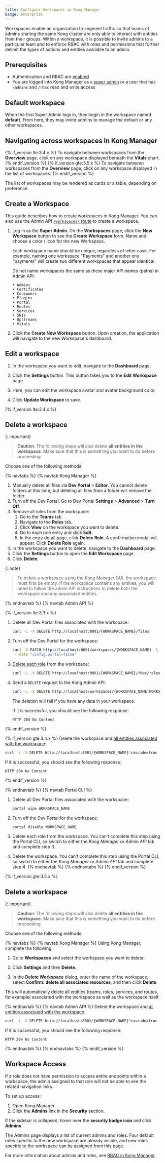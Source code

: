 ```yaml
---
title: Configure Workspaces in Kong Manager
badge: enterprise
---
```


Workspaces enable an organization to segment traffic so that
teams of admins sharing the same Kong cluster are only able to
interact with entities from their groups. Within a workspace,
it is possible to invite admins to a particular team and to
enforce RBAC with roles and permissions that further
delimit the types of actions and entities available to an admin.

## Prerequisites

* Authentication and RBAC are [enabled](/gateway/{{page.release}}/kong-manager/auth/rbac/)
* You are logged into Kong Manager as a [super admin](/gateway/{{page.release}}/kong-manager/auth/super-admin/)
or a user that has `/admins` and `/rbac` read and write access

## Default workspace

When the first Super Admin logs in, they begin in the workspace
named **default**. From here, they may invite admins to manage the default or
any other workspaces.

## Navigating across workspaces in Kong Manager

{% if_version lte:3.4.x %}
To navigate between workspaces from the **Overview** page, click on any
workspace displayed beneath the **Vitals** chart.
{% endif_version %}
{% if_version gte:3.5.x %}
To navigate between workspaces from the **Overview** page, click on any
workspace displayed in the list of workspaces.
{% endif_version %}

The list of workspaces may be rendered as cards or a table,
depending on preference.

## Create a Workspace

This guide describes how to create workspaces in Kong
Manager. You can also use the Admin API [`/workspaces/` route](/gateway/api/admin-ee/latest/#/operations/create-workspace) to create a workspace.

1. Log in as the **Super Admin**. On the **Workspaces** page, click the **New Workspace**
button to see the **Create Workspace** form. Name and choose a
color / icon for the new Workspace.

    Each workspace name should be unique,
    regardless of letter case. For example, naming one
    workspace "Payments" and another one "payments" will
    create two different workspaces that appear identical.

    Do not name workspaces the same as these major API names (paths)
    in Admin API:

    ```
    • Admins
    • Certificates
    • Consumers
    • Plugins
    • Portal
    • Routes
    • Services
    • SNIs
    • Upstreams
    • Vitals
    ```

2. Click the **Create New Workspace** button. Upon creation, the application will
navigate to the new Workspace's dashboard.

## Edit a workspace

1. In the workspace you want to edit, navigate to the **Dashboard** page.

1. Click the **Settings** button. This button takes you to the **Edit Workspace** page.

1. Here, you can edit the workspace avatar and avatar background color.

1. Click **Update Workspace** to save.

{% if_version lte:3.4.x %}
## Delete a workspace


{:.important}
> **Caution**: The following steps will also delete **all entities in the workspace**. Make sure that this is something you want to do before proceeding.

Choose one of the following methods.

{% navtabs %}
{% navtab Kong Manager %}
1.  Manually delete all files via **Dev Portal** > **Editor**. You cannot delete folders at this time, but deleting
all files from a folder will remove the folder.
1. Turn off the Dev Portal. Go to Dev Portal **Settings** > **Advanced** > **Turn Off**.
1. Remove all roles from the workspace:
     1. Go to the **Teams** tab.
     1. Navigate to the **Roles** tab.
     1. Click **View** on the workspace you want to delete.
     1. Go to each role entry and click **Edit**.
     1. In the entry detail page, click **Delete Role**. A confirmation modal will appear. Click **Delete Role** again.
1. In the workspace you want to delete, navigate to the **Dashboard** page.
1. Click the **Settings** button to open the **Edit Workspace** page.
1. Click **Delete**.

{:.note}
> To delete a workspace using the Kong Manager GUI, the workspace must first be empty. If the workspace contains any entities, you will need to follow the admin API instructions to delete both the workspace and any associated entities.

{% endnavtab %}
{% navtab Admin API %}

{% if_version lte:3.3.x %}
1. Delete all Dev Portal files associated with the workspace:

    ```bash
    curl -i -X DELETE http://localhost:8001/{WORKSPACE_NAME}/files
    ```

1. Turn off the Dev Portal for the workspace:

   ```bash
   curl -X PATCH http://localhost:8001/workspaces/{WORKSPACE_NAME}  \
    --data "config.portal=false"
   ```

1. [Delete each role](/gateway/{{page.release}}/admin-api/rbac/reference/#delete-a-role)
from the workspace:

    ```bash
    curl -i -X DELETE http://localhost:8001/{WORKSPACE_NAME}/rbac/roles/{ROLE_NAME|ROLE_ID}
    ```

1. Send a `DELETE` request to the Kong Admin API:
    ```sh
    curl -i -X DELETE http://localhost/workspaces/{WORKSPACE_NAME|WORKSPACE_ID}
    ```
    The deletion will fail if you have any data in your workspace.
    
    If it is successful, you should see the following response:
    ```
    HTTP 204 No Content
    ```
{% endif_version %}

{% if_version gte:3.4.x %}
Delete the workspace and [all entities associated with the workspace](/gateway/api/admin-ee/latest/#/operations/delete-workspace):

```bash
curl -i -X DELETE http://localhost:8001/{WORKSPACE_NAME}?cascade=true
```

If it is successful, you should see the following response:

```
HTTP 204 No Content
```
{% endif_version %}

{% endnavtab %}
{% navtab Portal CLI %}
1. Delete all Dev Portal files associated with the workspace:
    ```sh
    portal wipe WORKSPACE_NAME
    ```
2. Turn off the Dev Portal for the workspace:
    ```sh
    portal disable WORKSPACE_NAME
    ```
3. Delete each role from the workspace. You can't complete this step using the
Portal CLI, so switch to either the *Kong Manager* or *Admin API* tab and complete
step 3.

4. Delete the workspace. You can't complete this step using the
Portal CLI, so switch to either the *Kong Manager* or *Admin API* tab and complete
step 4.
{% endnavtab %}
{% endnavtabs %}
{% endif_version %}

{% if_version gte:3.5.x %}
## Delete a workspace

{:.important}
> **Caution**: The following steps will also delete **all entities in the workspace**. Make sure that this is something you want to do before proceeding.

Choose one of the following methods.

{% navtabs %}
{% navtab Kong Manager %}
Using Kong Manager, complete the following:

1. Go to **Workspaces** and select the workspace you want to delete.

1. Click **Settings** and then **Delete**.

1. In the **Delete Workspace** dialog, enter the name of the workspace, select **Confirm: delete all associated resources**, and then click **Delete**. 

This will automatically delete all entities (teams, roles, services, and routes, for example) associated with the workspace as well as the workspace itself.


{% endnavtab %}
{% navtab Admin API %}
Delete the workspace and [all entities associated with the workspace](/gateway/api/admin-ee/latest/#/operations/delete-workspace):

```bash
curl -i -X DELETE http://localhost:8001/{WORKSPACE_NAME}?cascade=true
```

If it is successful, you should see the following response:

```
HTTP 204 No Content
```

{% endnavtab %}
{% endnavtabs %}
{% endif_version %}

## Workspace Access

If a role does not have permission to access entire endpoints within
a workspace, the admin assigned to that role will not be
able to see the related navigation links.

To set up access:
1. Open Kong Manager.
2. Click the **Admins** link in the
**Security** section.

  If the sidebar is collapsed, hover over
  the **security badge icon** and click
  **Admins**.

The Admins page displays a list of current admins and
roles. Four default roles specific to the new
workspace are already visible, and new roles specific
to the workspace can be assigned from this page.

For more information about admins and roles, see
[RBAC in Kong Manager](/gateway/{{page.release}}/kong-manager/auth/rbac/).
